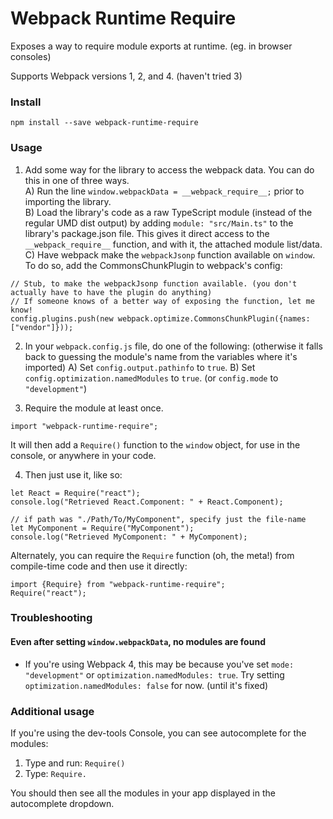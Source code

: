 # Webpack Runtime Require

Exposes a way to require module exports at runtime. (eg. in browser consoles)

Supports Webpack versions 1, 2, and 4. (haven't tried 3)

### Install

```
npm install --save webpack-runtime-require
```

### Usage

1) Add some way for the library to access the webpack data. You can do this in one of three ways.  
A) Run the line `window.webpackData = __webpack_require__;` prior to importing the library.  
B) Load the library's code as a raw TypeScript module (instead of the regular UMD dist output) by adding `module: "src/Main.ts"` to the library's package.json file. This gives it direct access to the `__webpack_require__` function, and with it, the attached module list/data.  
C) Have webpack make the `webpackJsonp` function available on `window`. To do so, add the CommonsChunkPlugin to webpack's config:
```
// Stub, to make the webpackJsonp function available. (you don't actually have to have the plugin do anything)
// If someone knows of a better way of exposing the function, let me know!
config.plugins.push(new webpack.optimize.CommonsChunkPlugin({names: ["vendor"]}));
```

2) In your `webpack.config.js` file, do one of the following: (otherwise it falls back to guessing the module's name from the variables where it's imported)
A) Set `config.output.pathinfo` to `true`.
B) Set `config.optimization.namedModules` to `true`. (or `config.mode` to `"development"`)

3) Require the module at least once.
```
import "webpack-runtime-require";
```

It will then add a `Require()` function to the `window` object, for use in the console, or anywhere in your code.

4) Then just use it, like so:
```
let React = Require("react");
console.log("Retrieved React.Component: " + React.Component);

// if path was "./Path/To/MyComponent", specify just the file-name
let MyComponent = Require("MyComponent");
console.log("Retrieved MyComponent: " + MyComponent);
```

Alternately, you can require the `Require` function (oh, the meta!) from compile-time code and then use it directly:
```
import {Require} from "webpack-runtime-require";
Require("react");
```

### Troubleshooting

#### Even after setting `window.webpackData`, no modules are found

* If you're using Webpack 4, this may be because you've set `mode: "development"` or `optimization.namedModules: true`. Try setting `optimization.namedModules: false` for now. (until it's fixed)

### Additional usage

If you're using the dev-tools Console, you can see autocomplete for the modules:

1) Type and run: `Require()`
2) Type: `Require.`

You should then see all the modules in your app displayed in the autocomplete dropdown.